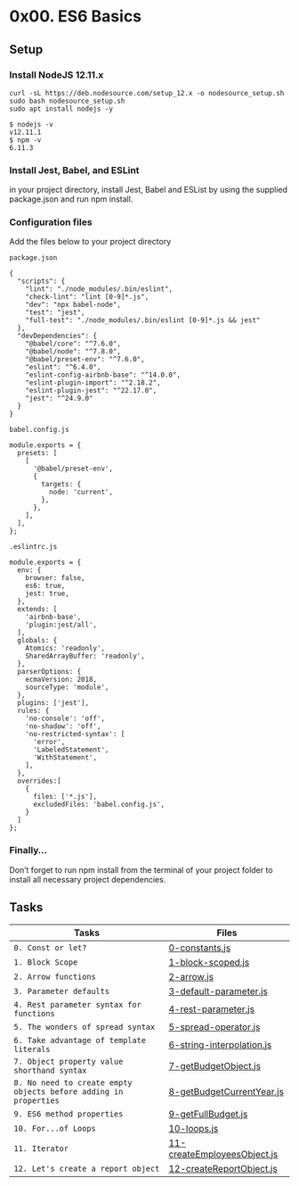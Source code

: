 
# 0x00. ES6 Basics

## Setup

### Install NodeJS 12.11.x

```
curl -sL https://deb.nodesource.com/setup_12.x -o nodesource_setup.sh
sudo bash nodesource_setup.sh
sudo apt install nodejs -y
```

```
$ nodejs -v
v12.11.1
$ npm -v
6.11.3
```

### Install Jest, Babel, and ESLint
in your project directory, install Jest, Babel and ESList by using the supplied package.json and run npm install.

### Configuration files

Add the files below to your project directory

`package.json`
```
{
  "scripts": {
    "lint": "./node_modules/.bin/eslint",
    "check-lint": "lint [0-9]*.js",
    "dev": "npx babel-node",
    "test": "jest",
    "full-test": "./node_modules/.bin/eslint [0-9]*.js && jest"
  },
  "devDependencies": {
    "@babel/core": "^7.6.0",
    "@babel/node": "^7.8.0",
    "@babel/preset-env": "^7.6.0",
    "eslint": "^6.4.0",
    "eslint-config-airbnb-base": "^14.0.0",
    "eslint-plugin-import": "^2.18.2",
    "eslint-plugin-jest": "^22.17.0",
    "jest": "^24.9.0"
  }
}
```

`babel.config.js`

```
module.exports = {
  presets: [
    [
      '@babel/preset-env',
      {
        targets: {
          node: 'current',
        },
      },
    ],
  ],
};
```

`.eslintrc.js`

```
module.exports = {
  env: {
    browser: false,
    es6: true,
    jest: true,
  },
  extends: [
    'airbnb-base',
    'plugin:jest/all',
  ],
  globals: {
    Atomics: 'readonly',
    SharedArrayBuffer: 'readonly',
  },
  parserOptions: {
    ecmaVersion: 2018,
    sourceType: 'module',
  },
  plugins: ['jest'],
  rules: {
    'no-console': 'off',
    'no-shadow': 'off',
    'no-restricted-syntax': [
      'error',
      'LabeledStatement',
      'WithStatement',
    ],
  },
  overrides:[
    {
      files: ['*.js'],
      excludedFiles: 'babel.config.js',
    }
  ]
};
```

### Finally…

Don’t forget to run npm install from the terminal of your project folder to install all necessary project dependencies.

## Tasks

| Tasks | Files |
| --- | --- |
| `0. Const or let?` | [0-constants.js](0-constants.js) |
| `1. Block Scope` |  [1-block-scoped.js](1-block-scoped.js) |
| `2. Arrow functions` | [2-arrow.js](2-arrow.js) |
| `3. Parameter defaults` | [3-default-parameter.js](3-default-parameter.js) |
| `4. Rest parameter syntax for functions` | [4-rest-parameter.js](4-rest-parameter.js) |
| `5. The wonders of spread syntax` | [5-spread-operator.js](5-spread-operator.js) |
| `6. Take advantage of template literals ` | [6-string-interpolation.js](6-string-interpolation.js) |
| `7. Object property value shorthand syntax` | [7-getBudgetObject.js](7-getBudgetObject.js) |
| `8. No need to create empty objects before adding in properties` | [8-getBudgetCurrentYear.js](8-getBudgetCurrentYear.js) |
| `9. ES6 method properties` | [9-getFullBudget.js](9-getFullBudget.js) |
| `10. For...of Loops ` | [10-loops.js](10-loops.js) |
| `11. Iterator` | [11-createEmployeesObject.js](11-createEmployeesObject.js) |
| `12. Let's create a report object` | [12-createReportObject.js](12-createReportObject.js) |
